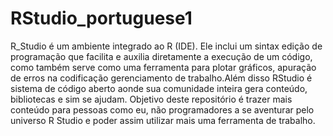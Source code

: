 # RStudio_portuguese1
R_Studio é um ambiente integrado ao R (IDE). Ele inclui um sintax edição de programação que facilita e auxilia diretamente a execução de um código, como também serve como uma ferramenta para plotar gráficos, apuração de erros na codificação gerenciamento de trabalho.Além disso RStudio é sistema de código aberto aonde sua comunidade inteira gera conteúdo, bibliotecas e sim se ajudam. Objetivo deste repositório é trazer mais conteúdo para pessoas como eu, não programadores a se aventurar pelo universo R Studio e poder assim utilizar mais uma ferramenta de trabalho.
